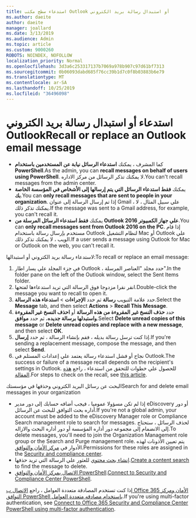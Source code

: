 ```yaml
---
title: استدعاء سطح مكتب Outlook أو استبدال رسالة بريد الكتروني
ms.author: daeite
author: daeite
manager: joallard
ms.date: 3/13/2019
ms.audience: Admin
ms.topic: article
ms.custom: 9000260
ROBOTS: NOINDEX, NOFOLLOW
localization_priority: Normal
ms.openlocfilehash: 3d3a6c253317137b7069a978b907c97d61bf7313
ms.sourcegitcommit: 0b06093dabd685f76cc39b1d7c0f8b03883b6e79
ms.translationtype: MT
ms.contentlocale: ar-SA
ms.lasthandoff: 10/25/2019
ms.locfileid: "36496098"
---
```

# <a name="recall-or-replace-an-outlook-email-message"></a><span data-ttu-id="9894b-102">استدعاء أو استبدال رسالة بريد الكتروني Outlook</span><span class="sxs-lookup"><span data-stu-id="9894b-102">Recall or replace an Outlook email message</span></span>

- <span data-ttu-id="9894b-103">كما المشرف ، يمكنك **استدعاء الرسائل نيابة عن المستخدمين باستخدام PowerShell**.</span><span class="sxs-lookup"><span data-stu-id="9894b-103">As the admin, you can **recall messages on behalf of users using PowerShell**.</span></span> <span data-ttu-id="9894b-104">لا يمكنك تذكر الرسائل من مركز الاداره.</span><span class="sxs-lookup"><span data-stu-id="9894b-104">You can't recall messages from the admin center.</span></span>
- <span data-ttu-id="9894b-105">يمكنك **فقط استدعاء الرسائل التي يتم إرسالها إلى الأشخاص في المؤسسة الخاصة بك**.</span><span class="sxs-lookup"><span data-stu-id="9894b-105">You can **only recall messages that are sent to people in your organization**.</span></span> <span data-ttu-id="9894b-106">إذا تم إرسال الرسالة إلى عنوان Gmail ، علي سبيل المثال ، لا يمكنك تذكر ذلك.</span><span class="sxs-lookup"><span data-stu-id="9894b-106">If the message was sent to a Gmail address, for example, you can't recall it.</span></span>
- <span data-ttu-id="9894b-107">يمكنك **فقط استدعاء الرسائل المرسلة من Outlook 2016 علي جهاز الكمبيوتر**.</span><span class="sxs-lookup"><span data-stu-id="9894b-107">You can **only recall messages sent from Outlook 2016 on the PC**.</span></span> <span data-ttu-id="9894b-108">إذا قام مستخدم بإرسال رسالة باستخدام Outlook لنظام التشغيل Mac أو Outlook علي الويب ، لا يمكنك تذكر ذلك.</span><span class="sxs-lookup"><span data-stu-id="9894b-108">If a user sends a message using Outlook for Mac or Outlook on the web, you can't recall it.</span></span>

<span data-ttu-id="9894b-109">لاستدعاء رسالة بريد الكتروني أو استبدالها:</span><span class="sxs-lookup"><span data-stu-id="9894b-109">To recall or replace an email message:</span></span>

1. <span data-ttu-id="9894b-110">في جزء المجلد علي يسار اطار Outlook ، حدد مجلد "العناصر المرسلة".</span><span class="sxs-lookup"><span data-stu-id="9894b-110">In the folder pane on the left of the Outlook window, select the Sent Items folder.</span></span>
1. <span data-ttu-id="9894b-111">انقر نقرا مزدوجا فوق الرسالة التي تريد استدعاءها لفتحها.</span><span class="sxs-lookup"><span data-stu-id="9894b-111">Double-click the message you want to recall to open it.</span></span>
1. <span data-ttu-id="9894b-112">حدد علامة التبويب **رسالة** ثم حدد **الإجراءات** > **استدعاء هذه الرسالة**.</span><span class="sxs-lookup"><span data-stu-id="9894b-112">Select the **Message** tab, and then select **Actions** > **Recall This Message**.</span></span>
1. <span data-ttu-id="9894b-113">حدد **حذف النسخ غير المقروءة من هذه الرسالة** أو **احذف النسخ غير المقروءة واستبدلها برسالة جديده**، ثم حدد **موافق**.</span><span class="sxs-lookup"><span data-stu-id="9894b-113">Select **Delete unread copies of this message** or **Delete unread copies and replace with a new message**, and then select **OK**.</span></span>
1. <span data-ttu-id="9894b-114">إذا كنت ترسل رسالة بديله ، فقم بإنشاء الرسالة ، ثم حدد **إرسال**.</span><span class="sxs-lookup"><span data-stu-id="9894b-114">If you're sending a replacement message, compose the message, and then select **Send**.</span></span>
1. <span data-ttu-id="9894b-115">نجاح أو فشل استدعاء رسالة يعتمد علي إعدادات المستلم في Outlook.</span><span class="sxs-lookup"><span data-stu-id="9894b-115">The success or failure of a message recall depends on the recipient's settings in Outlook.</span></span> <span data-ttu-id="9894b-116">للحصول علي خطوات للتحقق من استدعاء ، راجع [هذه المقالة](https://support.office.com/article/35027f88-d655-4554-b4f8-6c0729a723a0).</span><span class="sxs-lookup"><span data-stu-id="9894b-116">For steps to check on the recall, see [this article](https://support.office.com/article/35027f88-d655-4554-b4f8-6c0729a723a0).</span></span>

<span data-ttu-id="9894b-117">البحث عن رسائل البريد الكتروني وحذفها في مؤسستك</span><span class="sxs-lookup"><span data-stu-id="9894b-117">Search for and delete email messages in your organization</span></span>

- <span data-ttu-id="9894b-118">إذا لم تكن مسؤولا عموميا ، فيجب أضافه حسابك إلى دور مدير eDiscovery أو دور أداره بحث التوافق للبحث عن الرسائل.</span><span class="sxs-lookup"><span data-stu-id="9894b-118">If you're not a global admin, your account must be added to the eDiscovery Manager role or Compliance Search management role to search for messages.</span></span> <span data-ttu-id="9894b-119">لحذف الرسائل ، ستحتاج إلى الانضمام إلى مجموعه دور أداره المؤسسة أو دور أداره البحث والازاله.</span><span class="sxs-lookup"><span data-stu-id="9894b-119">To delete messages, you'll need to join the Organization Management role group or the Search and Purge management role.</span></span> <span data-ttu-id="9894b-120">يتم تعيين الأذونات لهذه الأدوار في [مركز الأمان والتوافق](https://go.microsoft.com/fwlink/?linkid=2083731).</span><span class="sxs-lookup"><span data-stu-id="9894b-120">Permissions for these roles are assigned in the [Security and compliance center](https://go.microsoft.com/fwlink/?linkid=2083731).</span></span>
- <span data-ttu-id="9894b-121">[إنشاء بحث محتوي](https://docs.microsoft.com/office365/securitycompliance/content-search) للعثور علي الرسالة التي تريد حذفها.</span><span class="sxs-lookup"><span data-stu-id="9894b-121">[Create a content search](https://docs.microsoft.com/office365/securitycompliance/content-search) to find the message to delete.</span></span>
- <span data-ttu-id="9894b-122">[الاتصال بمركز الأمان والتوافق PowerShell](https://docs.microsoft.com/powershell/exchange/office-365-scc/connect-to-scc-powershell/connect-to-scc-powershell?view=exchange-ps).</span><span class="sxs-lookup"><span data-stu-id="9894b-122">[Connect to Security and Compliance Center PowerShell](https://docs.microsoft.com/powershell/exchange/office-365-scc/connect-to-scc-powershell/connect-to-scc-powershell?view=exchange-ps).</span></span>

<span data-ttu-id="9894b-123">إذا كنت تستخدم المصادقة متعددة العوامل ، راجع [الاتصال ب Office 365 الأمان ومركز التوافق PowerShell باستخدام مصادقه متعددة العوامل](https://docs.microsoft.com/powershell/exchange/office-365-scc/connect-to-scc-powershell/mfa-connect-to-scc-powershell?view=exchange-ps).</span><span class="sxs-lookup"><span data-stu-id="9894b-123">If you're using multi-factor authentication, see [Connect to Office 365 Security and Compliance Center PowerShell using multi-factor authentication](https://docs.microsoft.com/powershell/exchange/office-365-scc/connect-to-scc-powershell/mfa-connect-to-scc-powershell?view=exchange-ps).</span></span>